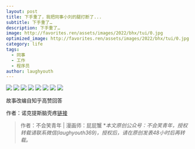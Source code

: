 ```yaml
---
layout: post
title: 下手重了，我把同事小刘的腿打断了...
subtitle: 下手重了…
description: 下手重了…
image: http://favorites.ren/assets/images/2022/bhx/tui/0.jpg
optimized_image: http://favorites.ren/assets/images/2022/bhx/tui/0.jpg
category: life
tags:
  - 同事
  - 工作
  - 程序员
author: laughyouth
---
```


![](http://favorites.ren/assets/images/2022/bhx/tui/640.jpeg)
![](http://favorites.ren/assets/images/2022/bhx/tui/640-1.jpeg)
![](http://favorites.ren/assets/images/2022/bhx/tui/640-2.jpeg)
![](http://favorites.ren/assets/images/2022/bhx/tui/640-3.jpeg)
![](http://favorites.ren/assets/images/2022/bhx/tui/640-4.jpeg)
![](http://favorites.ren/assets/images/2022/bhx/tui/640-5.jpeg)
![](http://favorites.ren/assets/images/2022/bhx/tui/640-6.jpeg)
![](http://favorites.ren/assets/images/2022/bhx/tui/640-7.jpeg)


故事改编自知乎高赞回答

作者：诺克提斯脑壳疼[链接](https://www.zhihu.com/question/21747929/answer/506166098)

>作者：不会笑青年 | 漫画师：屁屁蟹
>**本文原创公众号：不会笑青年，授权转载请联系微信(laughyouth369)，授权后，请在原创发表48小时后再转载。*
